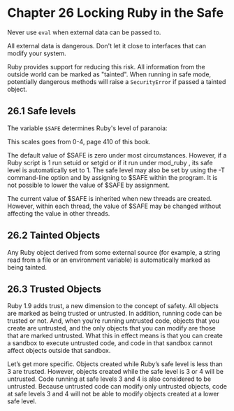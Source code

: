 # Chapter 26 Locking Ruby in the Safe

Never use `eval` when external data can be passed to.

All external data is dangerous. Don't let it close to interfaces that can modify your
system.

Ruby provides support for reducing this risk. All information from the outside world can
be marked as "tainted". When running in safe mode, potentially dangerous methods will raise
a `SecurityError` if passed a tainted object.

## 26.1 Safe levels

The variable `$SAFE` determines Ruby's level of paranoia:

This scales goes from 0-4, page 410 of this book.

The default value of $SAFE is zero under most circumstances. However, if a Ruby script is 1
run setuid or setgid or if it run under mod_ruby , its safe level is automatically set to 1.
The safe level may also be set by using the -T command-line option and by assigning to $SAFE
within the program. It is not possible to lower the value of $SAFE by assignment.

The current value of $SAFE is inherited when new threads are created. However, within each
thread, the value of $SAFE may be changed without affecting the value in other threads.

## 26.2 Tainted Objects

Any Ruby object derived from some external source (for example, a string read from a file
or an environment variable) is automatically marked as being tainted.

## 26.3 Trusted Objects

Ruby 1.9 adds trust, a new dimension to the concept of safety. All objects are marked as
being trusted or untrusted. In addition, running code can be trusted or not. And, when you’re
running untrusted code, objects that you create are untrusted, and the only objects that you
can modify are those that are marked untrusted. What this in effect means is that you can
create a sandbox to execute untrusted code, and code in that sandbox cannot affect objects
outside that sandbox.

Let’s get more specific. Objects created while Ruby’s safe level is less than 3 are trusted.
However, objects created while the safe level is 3 or 4 will be untrusted. Code running at
safe levels 3 and 4 is also considered to be untrusted. Because untrusted code can modify
only untrusted objects, code at safe levels 3 and 4 will not be able to modify objects created
at a lower safe level.

